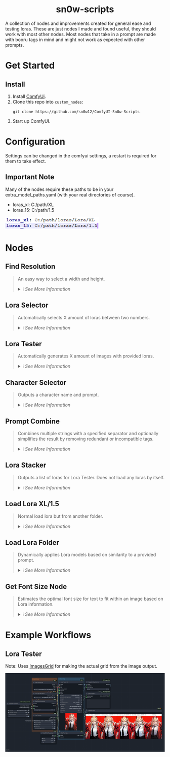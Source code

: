 <h1 align="center">
    sn0w-scripts
</h1>

A collection of nodes and improvements created for general ease and testing loras. These are just nodes I made and found useful, they should work with most other nodes. Most nodes that take in a prompt are made with booru tags in mind and might not work as expected with other prompts.

# Get Started

## Install

1. Install [ComfyUi](https://github.com/comfyanonymous/ComfyUI).
2. Clone this repo into `custom_nodes`:
    ```
    git clone https://github.com/sn0w12/ComfyUI-Sn0w-Scripts
    ```
3. Start up ComfyUI.

# Configuration

Settings can be changed in the comfyui settings, a restart is required for them to take effect.

## Important Note
Many of the nodes require these paths to be in your extra_model_paths.yaml (with your real directories of course).

- loras_xl: C:/path/XL
- loras_15: C:/path/1.5

![Example](./imgs/lora_paths_example.png)

# Nodes

## Find Resolution
> An easy way to select a width and height.
> <details>
>    <summary>ℹ️ <i>See More Information</i></summary>
>
>    - Enable flip if you want to swap the resolutions
>
>    ![Find Resolution](./imgs/find_res.png)
>    </details>

## Lora Selector
> Automatically selects X amount of loras between two numbers.
> <details>
>    <summary>ℹ️ <i>See More Information</i></summary>
>
>    - Loras have to be formatted like the default kohya_ss outputs. (lora_name-000001)
>    - Select the first lora.
>    - Select the number of the highest lora you want to test.
>    - Select the amount of loras you want to test.
>    - Outputs list of loras like this: \<lora:name:strength>
>    - Add default generation adds an extra "nothing" at the end of the list, used in Lora Tester to generate an image without the lora.
> 
>    ![Lora Selector](./imgs/lora_selector.png)
>    </details>

## Lora Tester
> Automatically generates X amount of images with provided loras.
> <details>
>    <summary>ℹ️ <i>See More Information</i></summary>
>
>    - I recommend making lora_info and add_default_generation inputs and using the outputs from the Lora Selector.
>    - Takes normal KSampler input but takes positive and negative inputs as text.
>    - Outputs a batch of images.
> 
>    ![Lora Tester](./imgs/lora_tester.png)
>    </details>

## Character Selector
> Outputs a character name and prompt.
> <details>
>    <summary>ℹ️ <i>See More Information</i></summary>
>
>    - Loads `characters.json` and outputs prompt based on it.
>    - You can create a file named `custom_characters.json` and add characters there if you want, they will be loaded with all the other characters if you format it like the `characters.json` file.
>    - If `custom_characters.json` has a character with the same name as `characters.json` it will add the custom prompt at the end of the normal one, this can be useful if you have loras that need activation tags.
> 
>    ![Character Selector](./imgs/character_selector.png)
>    </details>

## Prompt Combine
> Combines multiple strings with a specified separator and optionally simplifies the result by removing redundant or incompatible tags.
> <details>
>    <summary>ℹ️ <i>See More Information</i></summary>
>
>    - If simplify is enabled, the simplification process identifies and removes redundant tags (e.g., when a tag is fully encompassed by another, more descriptive tag) and tags incompatible with factors such as facing away, covered eyes, etc. Any tags that are in parentheses will not be removed.
>    - Simplify will also move 1girl/ 1boy to the front of the prompt to be in line with animagine 3's tagging if the option is enabled.
> 
>    ![Prompt Combine](./imgs/prompt_combine.png)
>    </details>

## Lora Stacker
> Outputs a list of loras for Lora Tester. Does not load any loras by itself.
> <details>
>    <summary>ℹ️ <i>See More Information</i></summary>
>
>    - Basically Lora Selector but manual.
>    - Specifically for the lora testers.
> 
>    ![Lora Stacker](./imgs/lora_stacker.png)
>    </details>

## Load Lora XL/1.5
> Normal load lora but from another folder.
> <details>
>    <summary>ℹ️ <i>See More Information</i></summary>
>
>    - Add these to your extra_model_paths.yaml (for example):
>    - loras_xl: C:/path/XL
>    - loras_15: C:/path/1.5
>
>    ![Load Lora](./imgs/load_lora.png)
>    ![Example](./imgs/lora_paths_example.png)
>    </details>

## Load Lora Folder
> Dynamically applies Lora models based on similarity to a provided prompt.
> <details>
>    <summary>ℹ️ <i>See More Information</i></summary>
>
>    - This node processes a given prompt to identify and apply the most similar Lora models of the tags found in the prompt.
>    - For each part of the prompt, the node calculates a distance between tags and available Lora model filenames. Models with a difference of under 5 are applied to the input `model` and `clip`.
>    - **Example folder input:** `*master_folder, subfolder1:3, -excludefolder, subfolder2`
>        - `*master_folder` specifies all paths must include `master_folder`.
>        - `subfolder1:3` indicates up to 3 models from `subfolder1` can be loaded.
>        - `-excludefolder` ensures any path containing `excludefolder` is ignored.
>        - `subfolder2` loads models from this subfolder without a numeric limit.
>    - Note: You need the loras separated into XL and 1.5 as stated in the `Important Note`.
>    - Note: Loras need to be named very similarly to the tag, with at most 5 characters different. Words in the lora filename can be separated by spaces or underscores.
>
>    ![Load Lora Folder](./imgs/load_lora_Folder.png)
>    </details>


## Get Font Size Node
> Estimates the optimal font size for text to fit within an image based on Lora information.
> <details>
>    <summary>ℹ️ <i>See More Information</i></summary>
>
>    - This node takes an image and a string, estimating the best font size to ensure that the longest piece of the string fits within the image. The approach considers the image's width and the length of the text to find a size that balances visibility and fit.
>
>    ![Get Font Size](./imgs/get_font_size.png)
>    </details>


# Example Workflows
## Lora Tester
Note: Uses [ImagesGrid](https://github.com/LEv145/images-grid-comfy-plugin) for making the actual grid from the image output.

![Lora Tester](./imgs/lora_tester_workflow.png)